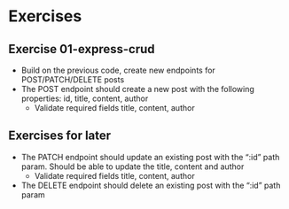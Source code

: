 # Exercises

## Exercise 01-express-crud
- Build on the previous code, create new endpoints for POST/PATCH/DELETE posts 
- The POST endpoint should create a new post with the following properties: id, title, content, author
  - Validate required fields title, content, author


## Exercises for later
- The PATCH endpoint should update an existing post with the “:id” path param. Should be able to update the title, content and author
  - Validate required fields title, content, author
- The DELETE endpoint should delete an existing post with the “:id” path param